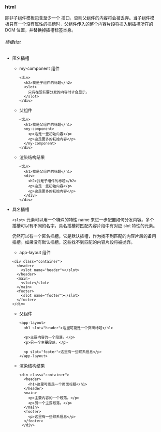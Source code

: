 ### html

除非子组件模板包含至少一个 <slot> 插口，否则父组件的内容将会被丢弃。当子组件模板只有一个没有属性的插槽时，父组件传入的整个内容片段将插入到插槽所在的 DOM 位置，并替换掉插槽标签本身。

###### 插槽slot

- 匿名插槽

  - my-component 组件

    ```
    <div>
      <h2>我是子组件的标题</h2>
      <slot>
        只有在没有要分发的内容时才会显示。
      </slot>
    </div>
    ```

  - 父组件

    ```
    <div>
      <h1>我是父组件的标题</h1>
      <my-component>
        <p>这是一些初始内容</p>
        <p>这是更多的初始内容</p>
      </my-component>
    </div>
    ```

  - 渲染结构结果

    ```
    <div>
      <h1>我是父组件的标题</h1>
      <div>
        <h2>我是子组件的标题</h2>
        <p>这是一些初始内容</p>
        <p>这是更多的初始内容</p>
      </div>
    </div>
    ```

- 具名插槽

  `<slot>` 元素可以用一个特殊的特性 name 来进一步配置如何分发内容。多个插槽可以有不同的名字。具名插槽将匹配内容片段中有对应 slot 特性的元素。

  仍然可以有一个匿名插槽，它是默认插槽，作为找不到匹配的内容片段的备用插槽。如果没有默认插槽，这些找不到匹配的内容片段将被抛弃。

  -  app-layout 组件

    ```
    <div class="container">
      <header>
        <slot name="header"></slot>
      </header>
      <main>
        <slot></slot>
      </main>
      <footer>
        <slot name="footer"></slot>
      </footer>
    </div>
    ```

  - 父组件

    ```
    <app-layout>
      <h1 slot="header">这里可能是一个页面标题</h1>
    
      <p>主要内容的一个段落。</p>
      <p>另一个主要段落。</p>
    
      <p slot="footer">这里有一些联系信息</p>
    </app-layout>
    ```

  - 渲染结构结果

    ```
    <div class="container">
      <header>
        <h1>这里可能是一个页面标题</h1>
      </header>
      <main>
        <p>主要内容的一个段落。</p>
        <p>另一个主要段落。</p>
      </main>
      <footer>
        <p>这里有一些联系信息</p>
      </footer>
     </div>
    ```

  